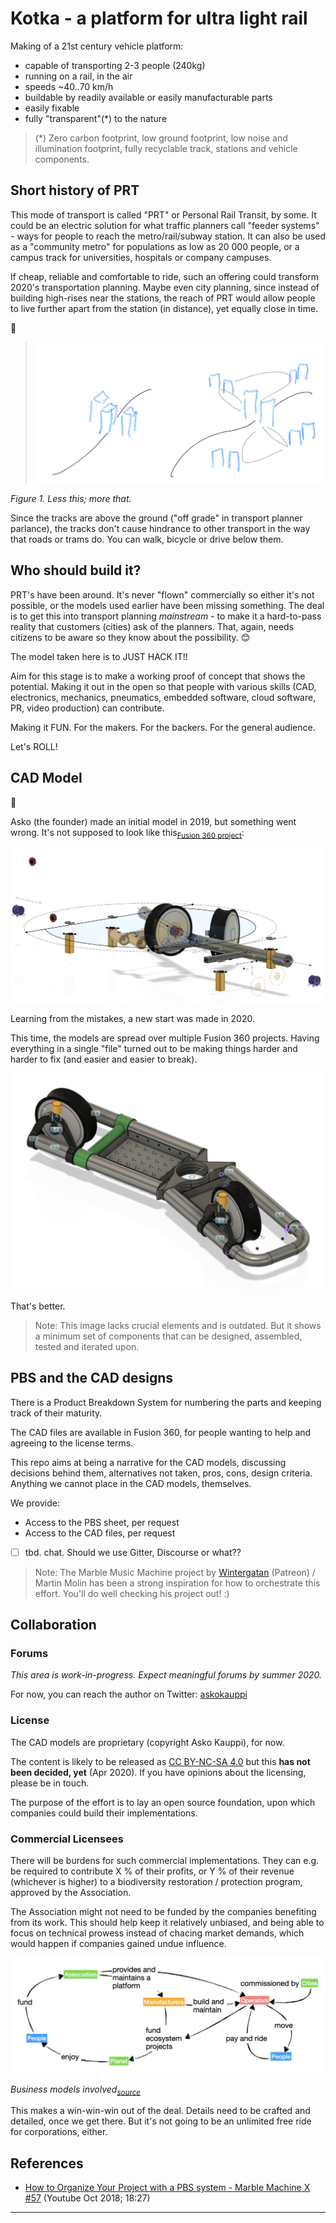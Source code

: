 # Kotka - a platform for ultra light rail

Making of a 21st century vehicle platform:

- capable of transporting 2-3 people (240kg)
- running on a rail, in the air
- speeds ~40..70 km/h
- buildable by readily available or easily manufacturable parts
- easily fixable
- fully "transparent"(*) to the nature

>(*) Zero carbon footprint, low ground footprint, low noise and illumination footprint, fully recyclable track, stations and vehicle components.

## Short history of PRT

This mode of transport is called "PRT" or Personal Rail Transit, by some. It could be an electric solution for what traffic planners call "feeder systems" - ways for people to reach the metro/rail/subway station. It can also be used as a "community metro" for populations as low as 20 000 people, or a campus track for universities, hospitals or company campuses.

If cheap, reliable and comfortable to ride, such an offering could transform 2020's transportation planning. Maybe even city planning, since instead of building high-rises near the stations, the reach of PRT would allow people to live further apart from the station (in distance), yet equally close in time.

🍌

>![Image of two city scapes](./images/less-this-more-that.png)

*Figure 1. Less this; more that.*

<!-- Editor's note: tbd. better picture one day #help -->

Since the tracks are above the ground ("off grade" in transport planner parlance), the tracks don't cause hindrance to other transport in the way that roads or trams do. You can walk, bicycle or drive below them.


## Who should build it?

PRT's have been around. It's never "flown" commercially so either it's not possible, or the models used earlier have been missing something. The deal is to get this into transport planning *mainstream* - to make it a hard-to-pass reality that customers (cities) ask of the planners. That, again, needs citizens to be aware so they know about the possibility. 😊

The model taken here is to JUST HACK IT!!

Aim for this stage is to make a working proof of concept that shows the potential. Making it out in the open so that people with various skills (CAD, electronics, mechanics, pneumatics, embedded software, cloud software, PR, video production) can contribute.

Making it FUN. For the makers. For the backers. For the general audience.

Let's ROLL! 



## CAD Model

🍌

Asko (the founder) made an initial model in 2019, but something went wrong. It's not supposed to look like this<sub>[Fusion 360 project](https://a360.co/2sn1Wej)</sub>:

![](./images/not-supposed-to-look-so.png)

Learning from the mistakes, a new start was made in 2020.

This time, the models are spread over multiple Fusion 360 projects. Having everything in a single "file" turned out to be making things harder and harder to fix (and easier and easier to break).

![](./images/looks-so.png)

That's better.

>Note: This image lacks crucial elements and is outdated. But it shows a minimum set of components that can be designed, assembled, tested and iterated upon.

## PBS and the CAD designs

There is a Product Breakdown System for numbering the parts and keeping track of their maturity.

The CAD files are available in Fusion 360, for people wanting to help and agreeing to the license terms.

This repo aims at being a narrative for the CAD models, discussing decisions behind them, alternatives not taken, pros, cons, design criteria. Anything we cannot place in the CAD models, themselves.

We provide:

- Access to the PBS sheet, per request
- Access to the CAD files, per request
- [ ] tbd. chat. Should we use Gitter, Discourse or what??

<!--
- [GitHub Issues](link tbd.), for raising concerns, ideas, and tracking the progress of individual designs
-->

>Note: The Marble Music Machine project by [Wintergatan](https://www.patreon.com/m/687732) (Patreon) / Martin Molin has been a strong inspiration for how to orchestrate this effort. You'll do well checking his project out! :)


## Collaboration

### Forums

*This area is work-in-progress. Expect meaningful forums by summer 2020.*

For now, you can reach the author on Twitter: [askokauppi](https://twitter.com/askokauppi)


<!-- disabled until we get the org up!

- The org would have its own (main) GitHub project and this as another.
- The org would have email etc. outside communications

- What chatting forum?
   - to be discussed, within the org (Gitter, Discourse, ...?)

The list below is about the larger association:

|tool|details|usage|
|---|---|---|
|gitter|(to be opened)|daily flowing stuff|
|GitHub|(to be opened)|version control|
|Google Docs/Sheets/Slides|(to be opened)|internal documents|
|Google Meet (now free!! May 2020)|(to be opened)|conference calls|

CAD specific:

|tool|details|usage|
|---|---|---|
|gitter|(to be opened)|daily flowing stuff|
|GitHub|(to be opened)|version control|
|GitHub Issues|(to be opened)|roadmap, ideas etc.|
|Fusion 360|(to be opened)|CAD collaboration|

In addition, the hosting ...(organization name)... has its own, internal forums.
-->

### License

The CAD models are proprietary (copyright Asko Kauppi), for now.

The content is likely to be released as [CC BY-NC-SA 4.0](https://creativecommons.org/licenses/by-nc-sa/4.0/deed.en) but this **has not been decided, yet** (Apr 2020). If you have opinions about the licensing, please be in touch.

The purpose of the effort is to lay an open source foundation, upon which companies could build their implementations.

### Commercial Licensees

There will be burdens for such commercial implementations. They can e.g. be required to contribute X % of their profits, or Y % of their revenue (whichever is higher) to a biodiversity restoration / protection program, approved by the Association.

The Association might not need to be funded by the companies benefiting from its work. This should help keep it relatively unbiased, and being able to focus on technical prowess instead of chacing market demands, which would happen if companies gained undue influence.

![Business models](./images/business-models.png)

*Business models involved<sub>[source](https://www.icloud.com/keynote/0_tgC79crlpnkV4GVsyR2xs_A#Outstanding_-_association_business_model)</sub>*

This makes a win-win-win out of the deal. Details need to be crafted and detailed, once we get there. But it's not going to be an unlimited free ride for corporations, either.


## References

- [How to Organize Your Project with a PBS system - Marble Machine X #57](https://www.youtube.com/watch?v=zVyEsMiwvVc) (Youtube Oct 2018; 18:27)

---

<!-- <p align=right>Next: [PBS](./PBS.md)
-->